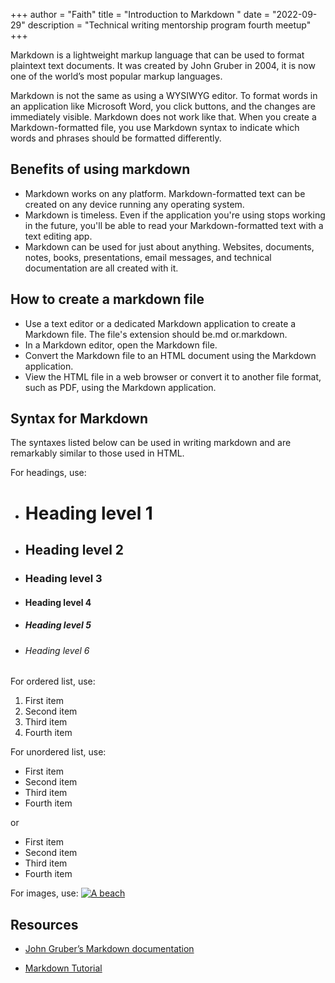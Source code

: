 +++
author = "Faith"
title = "Introduction to Markdown "
date = "2022-09-29"
description = "Technical writing mentorship program fourth meetup"
+++

Markdown is a lightweight markup language that can be used to format plaintext text documents. It was created by John Gruber in 2004, it is now one of the world’s most popular markup languages.

 Markdown is not the same as using a WYSIWYG editor. To format words in an application like Microsoft Word, you click buttons, and the changes are immediately visible. Markdown does not work like that. When you create a Markdown-formatted file, you use Markdown syntax to indicate which words and phrases should be formatted differently.

## Benefits of using markdown

- Markdown works on any platform. Markdown-formatted text can be created on any device running any operating system.
- Markdown is timeless. Even if the application you're using stops working in the future, you'll be able to read your Markdown-formatted text with a text editing app.
- Markdown can be used for just about anything. Websites, documents, notes, books, presentations, email messages, and technical documentation are all created with it.


## How to create a markdown file

- Use a text editor or a dedicated Markdown application to create a Markdown file. The file's extension should be.md or.markdown.
- In a Markdown editor, open the Markdown file.
- Convert the Markdown file to an HTML document using the Markdown application.
- View the HTML file in a web browser or convert it to another file format, such as PDF, using the Markdown application.



## Syntax for Markdown
The syntaxes listed below can be used in writing markdown and are remarkably similar to those used in HTML.

For headings, use:
- # Heading level 1
- ## Heading level 2
- ### Heading level 3
- #### Heading level 4
- ##### Heading level 5
- ###### Heading level 6

For ordered list, use:
1. First item
2. Second item
3. Third item
4. Fourth item

For unordered list, use:

- First item
- Second item
- Third item
- Fourth item

or 

* First item
* Second item
* Third item
* Fourth item

For images, use:
[![A beach](/assets/images/beach.jpg "beach, Maldives")](https://images.unsplash.com/photo-1602002418816-5c0aeef426aa?ixlib=rb-1.2.1&ixid=MnwxMjA3fDB8MHxwaG90by1wYWdlfHx8fGVufDB8fHx8&auto=format&fit=crop&w=2874&q=80)


## Resources
- [John Gruber’s Markdown documentation](https://daringfireball.net/projects/markdown/)

- [Markdown Tutorial](https://www.markdowntutorial.com/)